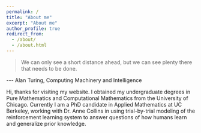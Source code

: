 ```yaml
---
permalink: /
title: "About me"
excerpt: "About me"
author_profile: true
redirect_from: 
  - /about/
  - /about.html
---
```


> We can only see a short distance ahead, 
> but we can see plenty there that needs to be done.

--- Alan Turing, Computing Machinery and Intelligence


Hi, thanks for visiting my website. I obtained my undergraduate degrees in Pure Mathematics and Computational Mathematics from the University of Chicago. Currently I am a PhD candidate in Applied Mathematics at UC Berkeley, working with Dr. Anne Collins in using trial-by-trial modeling of the reinforcement learning system to answer questions of how humans learn and generalize prior knowledge.
